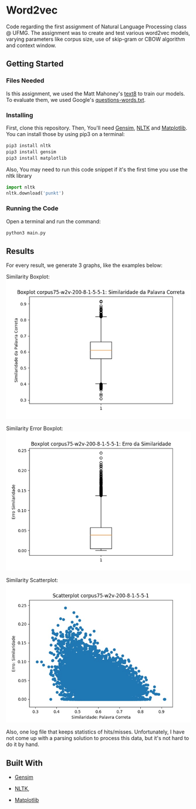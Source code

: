 # Word2vec
Code regarding the first assignment of Natural Language Processing class @ UFMG. The assignment was to create and test various word2vec models, varying parameters like corpus size, use of skip-gram or CBOW algorithm and context window.

## Getting Started
### Files Needed
Is this assignment, we used the Matt Mahoney's [text8]( http://mattmahoney.net/dc/text8.zip) to train our models. To evaluate them, we used Google's [questions-words.txt](https://code.google.com/archive/p/word2vec/source/default/source).

### Installing
First, clone this repository. Then, You'll need [Gensim](https://radimrehurek.com/gensim/), [NLTK](https://www.nltk.org/) and [Matplotlib](https://matplotlib.org/). You can install those by using pip3 on a terminal:
```bash
pip3 install nltk
pip3 install gensim
pip3 install matplotlib
```

Also, You may need to run this code snippet if it's the first time you use the nltk library
```python
import nltk
nltk.download('punkt')
```

### Running the Code
Open a terminal and run the command:
```bash
python3 main.py
```

## Results
For every result, we generate 3 graphs, like the examples below:

Similarity Boxplot:
![Example Graph: Similarity Boxplot](/results/corpus75-w2v-200-8-1-5-5-1-results/boxplot-corpus75-w2v-200-8-1-5-5-1.jpg "Similarity Boxplot")

Similarity Error Boxplot:
![Example Graph: Error Boxplot](/results/corpus75-w2v-200-8-1-5-5-1-results/boxplot-erro-corpus75-w2v-200-8-1-5-5-1.jpg "Error Boxplot")

Similarity Scatterplot:
![Example Graph: Similarity Scatterplot](/results/corpus75-w2v-200-8-1-5-5-1-results/scatter-corpus75-w2v-200-8-1-5-5-1.jpg "Similarity Scatterplot")

Also, one log file that keeps statistics of hits/misses. Unfortunately, I have not come up with a parsing solution to process this data, but it's not hard to do it by hand.


## Built With
- [Gensim](https://radimrehurek.com/gensim/)

- [NLTK](https://www.nltk.org/),

- [Matplotlib](https://matplotlib.org/)
